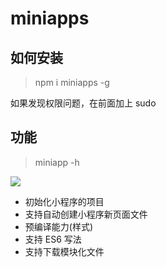 # miniapps

## 如何安装

> npm i miniapps -g

如果发现权限问题，在前面加上 sudo

## 功能

> miniapp -h

<img src="http://static.galileo.xiaojukeji.com/static/tms/shield/miniapp_help.jpeg" />


* 初始化小程序的项目
* 支持自动创建小程序新页面文件
* 预编译能力(样式)
* 支持 ES6 写法
* 支持下载模块化文件

